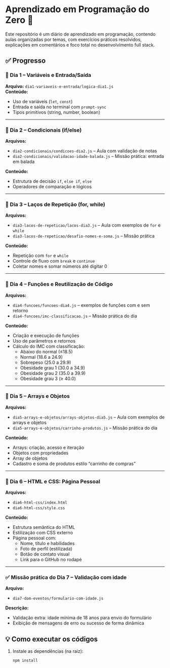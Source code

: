 # Aprendizado em Programação do Zero 🚀

Este repositório é um diário de aprendizado em programação, contendo aulas organizadas por temas, com exercícios práticos resolvidos, explicações em comentários e foco total no desenvolvimento full stack.

## ✅ Progresso

### 📌 Dia 1 – Variáveis e Entrada/Saída
**Arquivo:** `dia1-variaveis-e-entrada/logica-dia1.js`  
**Conteúdo:**
- Uso de variáveis (`let`, `const`)
- Entrada e saída no terminal com `prompt-sync`
- Tipos primitivos (string, number, boolean)

---

### 📌 Dia 2 – Condicionais (if/else)
**Arquivos:**
- `dia2-condicionais/condicoes-dia2.js` – Aula com validação de notas
- `dia2-condicionais/validacao-idade-balada.js` – Missão prática: entrada em balada

**Conteúdo:**
- Estrutura de decisão `if`, `else if`, `else`
- Operadores de comparação e lógicos

---

### 📌 Dia 3 – Laços de Repetição (for, while)
**Arquivos:**
- `dia3-lacos-de-repeticao/lacos-dia3.js` – Aula com exemplos de `for` e `while`
- `dia3-lacos-de-repeticao/desafio-nomes-e-soma.js` – Missão prática

**Conteúdo:**
- Repetição com `for` e `while`
- Controle de fluxo com `break` e `continue`
- Coletar nomes e somar números até digitar 0

---

### 📌 Dia 4 – Funções e Reutilização de Código
**Arquivos:**
- `dia4-funcoes/funcoes-dia4.js` – exemplos de funções com e sem retorno
- `dia4-funcoes/imc-classificacao.js` – Missão prática do dia

**Conteúdo:**
- Criação e execução de funções
- Uso de parâmetros e retornos
- Cálculo do IMC com classificação:
  - Abaixo do normal (≤18.5)
  - Normal (18.6 a 24.9)
  - Sobrepeso (25.0 a 29.9)
  - Obesidade grau 1 (30.0 a 34.9)
  - Obesidade grau 2 (35.0 a 39.9)
  - Obesidade grau 3 (≥ 40.0)

---

### 📌 Dia 5 – Arrays e Objetos
**Arquivos:**
- `dia5-arrays-e-objetos/arrays-objetos-dia5.js` – Aula com exemplos de arrays e objetos
- `dia5-arrays-e-objetos/carrinho-produtos.js` – Missão prática do dia

**Conteúdo:**
- Arrays: criação, acesso e iteração
- Objetos com propriedades
- Array de objetos
- Cadastro e soma de produtos estilo “carrinho de compras”

---

### 📌 Dia 6 – HTML e CSS: Página Pessoal
**Arquivos:**
- `dia6-html-css/index.html`
- `dia6-html-css/style.css`

**Conteúdo:**
- Estrutura semântica do HTML
- Estilização com CSS externo
- Página pessoal com:
  - Nome, título e habilidades
  - Foto de perfil (estilizada)
  - Botão de contato visual
  - Link para o GitHub no rodapé

---

### ✅ Missão prática do Dia 7 – Validação com idade
**Arquivo:**
- `dia7-dom-eventos/formulario-com-idade.js`

**Descrição:**
- Validação extra: idade mínima de 18 anos para envio do formulário
- Exibição de mensagens de erro ou sucesso de forma dinâmica



## 💡 Como executar os códigos

1. Instale as dependências (na raiz):
   ```bash
   npm install


